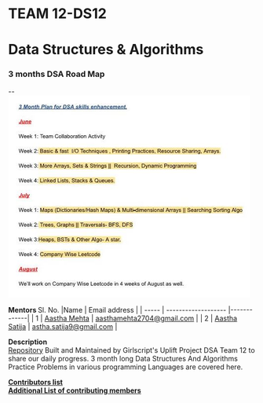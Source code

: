 # TEAM 12-DS12

<H1  align="left" >Data Structures &amp; Algorithms</H1>

### 3 months DSA Road Map
--
![3 months DSA Road Map](https://github.com/AasthaGithub/data-structures/blob/Team-DS12/DSA%20Plan%20S.JPG)

<b> Mentors </b>
Sl. No. |Name                 |  Email address       | 
| ----- | ------------------- |-------------| 
| 1 | [Aastha Mehta](https://github.com/AasthaGithub/)    | aasthamehta2704@gmail.com |
| 2 | [Aastha Satija](https://github.com/AasthaSatija/) | astha.satija9@gmail.com |


<b> Description </b>
<br>
[Repository](https://github.com/AasthaGithub/DSA_Team12_Uplift_Project) Built and Maintained by Girlscript's Uplift Project DSA Team 12 to share our daily progress. 
3 month long Data Structures And Algorithms Practice Problems in various programming Languages are covered here.

<b> [Contributors list](https://github.com/AasthaGithub/data-structures/blob/Team-DS12/Team%20DS12%20Details.csv) </b><br>
<b> [Additional List of contributing members](https://github.com/AasthaGithub/data-structures/blob/Team-DS12/Names.csv) </b> <br>
